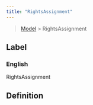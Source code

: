 ```yaml
---
title: "RightsAssignment"
---
```


> [Model](../../) > RightsAssignment

## Label

### English
RightsAssignment


## Definition



    
